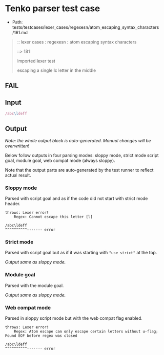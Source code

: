 # Tenko parser test case

- Path: tests/testcases/lexer_cases/regexesn/atom_escaping_syntax_characters/181.md

> :: lexer cases : regexesn : atom escaping syntax characters
>
> ::> 181
>
> Imported lexer test
>
> escaping a single lc letter in the middle

## FAIL

## Input

`````js
/abc\ldeff
`````

## Output

_Note: the whole output block is auto-generated. Manual changes will be overwritten!_

Below follow outputs in four parsing modes: sloppy mode, strict mode script goal, module goal, web compat mode (always sloppy).

Note that the output parts are auto-generated by the test runner to reflect actual result.

### Sloppy mode

Parsed with script goal and as if the code did not start with strict mode header.

`````
throws: Lexer error!
    Regex: Cannot escape this letter [l]

/abc\ldeff
^^^^^^^^^^------- error
`````

### Strict mode

Parsed with script goal but as if it was starting with `"use strict"` at the top.

_Output same as sloppy mode._

### Module goal

Parsed with the module goal.

_Output same as sloppy mode._

### Web compat mode

Parsed in sloppy script mode but with the web compat flag enabled.

`````
throws: Lexer error!
    Regex: Atom escape can only escape certain letters without u-flag; Found EOF before regex was closed

/abc\ldeff
^^^^^^^^^^------- error
`````

